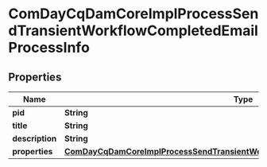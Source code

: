 

# ComDayCqDamCoreImplProcessSendTransientWorkflowCompletedEmailProcessInfo

## Properties

Name | Type | Description | Notes
------------ | ------------- | ------------- | -------------
**pid** | **String** |  |  [optional]
**title** | **String** |  |  [optional]
**description** | **String** |  |  [optional]
**properties** | [**ComDayCqDamCoreImplProcessSendTransientWorkflowCompletedEmailProcessProperties**](ComDayCqDamCoreImplProcessSendTransientWorkflowCompletedEmailProcessProperties.md) |  |  [optional]



